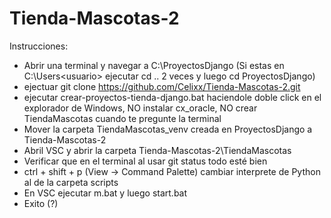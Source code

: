 # Tienda-Mascotas-2
Instrucciones:
  - Abrir una terminal y navegar a C:\ProyectosDjango (Si estas  en C:\Users\<usuario> ejecutar cd .. 2 veces y luego cd ProyectosDjango)
  - ejectuar git clone https://github.com/Celixx/Tienda-Mascotas-2.git
  - ejecutar crear-proyectos-tienda-django.bat haciendole doble click en el explorador de Windows, NO instalar cx_oracle, NO crear TiendaMascotas cuando te pregunte la terminal
  - Mover la carpeta TiendaMascotas_venv creada en ProyectosDjango a Tienda-Mascotas-2
  - Abril VSC y abrir la carpeta Tienda-Mascotas-2\TiendaMascotas
  - Verificar que en el terminal al usar git status todo esté bien
  - ctrl + shift + p (View -> Command Palette) cambiar interprete de Python al de la carpeta scripts
  - En VSC ejecutar m.bat y luego start.bat
  - Exito (?)
